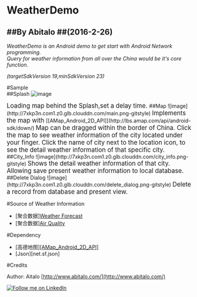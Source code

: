 WeatherDemo
====
##By Abitalo
##(2016-2-26)
----
<i>WeatherDemo is an Android demo to get start with Android Network programming.  
Query for weather information from all over the China would be it's core function.

(targetSdkVersion 19,minSdkVersion 23)  </i>

#Sample  
##Splash
![image](http://7xkp3n.com1.z0.glb.clouddn.com/splash.png-gitstyle)
  
<big>
	Loading map behind the Splash,set a delay time.  
</big>  
##Map
![image](http://7xkp3n.com1.z0.glb.clouddn.com/main.png-gitstyle)  

<big>
	Implements the map with 
</big>
	[[AMap_Android_2D_API]](http://lbs.amap.com/api/android-sdk/down/)  
<big>
	Map can be dragged within the border of China.  
	Click the map to see weather information of the city located under your finger.  
	Click the name of city next to the location icon, to see the detail weather information of that specific city.  
</big>  
##City_Info  
![image](http://7xkp3n.com1.z0.glb.clouddn.com/city_info.png-gitstyle)  

<big>
	Shows the detail weather information of that city.  
	Allowing save present weather information to local database.  
</big> 
##Delete Dialog  
![image](http://7xkp3n.com1.z0.glb.clouddn.com/delete_dialog.png-gitstyle)  

<big>
	 Delete a record from database and present view.  
</big>

#Source of Weather Information  
* [聚合数据][Weather Forecast](https://www.juhe.cn/docs/api/id/39)  
* [聚合数据][Air Quality](https://www.juhe.cn/docs/api/id/33)  

#Dependency
* [高德地图][[AMap_Android_2D_API]](http://lbs.amap.com/api/android-sdk/down/)  
* [Json][net.sf.json]  

#Credits

Author: Aitalo [http://www.abitalo.com/](http://www.abitalo.com/)

<a href="https://cn.linkedin.com/in/abitalo">
  <img alt="Follow me on LinkedIn"
       src="https://raw.githubusercontent.com/florent37/DaVinci/master/mobile/src/main/res/drawable-hdpi/linkedin.png" />
</a>
